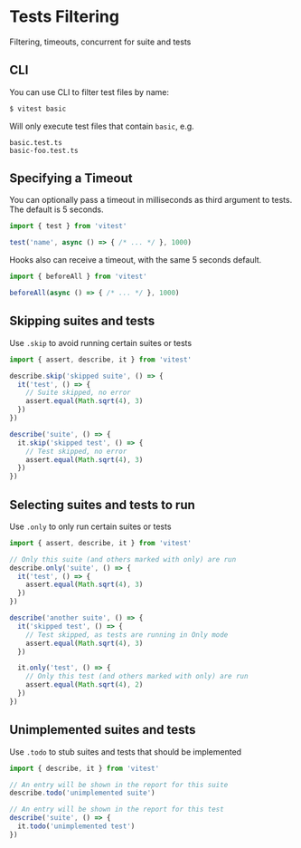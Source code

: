 # Tests Filtering

Filtering, timeouts, concurrent for suite and tests

## CLI

You can use CLI to filter test files by name:

```bash
$ vitest basic
```

Will only execute test files that contain `basic`, e.g.

```
basic.test.ts
basic-foo.test.ts
```

## Specifying a Timeout

You can optionally pass a timeout in milliseconds as third argument to tests. The default is 5 seconds.

```ts
import { test } from 'vitest'

test('name', async () => { /* ... */ }, 1000)
```

Hooks also can receive a timeout, with the same 5 seconds default.

```ts
import { beforeAll } from 'vitest'

beforeAll(async () => { /* ... */ }, 1000)
```

## Skipping suites and tests

Use `.skip` to avoid running certain suites or tests

```ts
import { assert, describe, it } from 'vitest'

describe.skip('skipped suite', () => {
  it('test', () => {
    // Suite skipped, no error
    assert.equal(Math.sqrt(4), 3)
  })
})

describe('suite', () => {
  it.skip('skipped test', () => {
    // Test skipped, no error
    assert.equal(Math.sqrt(4), 3)
  })
})
```

## Selecting suites and tests to run

Use `.only` to only run certain suites or tests

```ts
import { assert, describe, it } from 'vitest'

// Only this suite (and others marked with only) are run
describe.only('suite', () => {
  it('test', () => {
    assert.equal(Math.sqrt(4), 3)
  })
})

describe('another suite', () => {
  it('skipped test', () => {
    // Test skipped, as tests are running in Only mode
    assert.equal(Math.sqrt(4), 3)
  })

  it.only('test', () => {
    // Only this test (and others marked with only) are run
    assert.equal(Math.sqrt(4), 2)
  })
})
```

## Unimplemented suites and tests

Use `.todo` to stub suites and tests that should be implemented

```ts
import { describe, it } from 'vitest'

// An entry will be shown in the report for this suite
describe.todo('unimplemented suite')

// An entry will be shown in the report for this test
describe('suite', () => {
  it.todo('unimplemented test')
})
```
